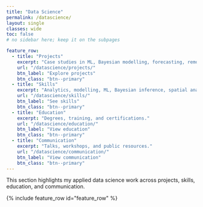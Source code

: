 ```yaml
---
title: "Data Science"
permalink: /datascience/
layout: single
classes: wide
toc: false
# no sidebar here; keep it on the subpages

feature_row:
  - title: "Projects"
    excerpt: "Case studies in ML, Bayesian modelling, forecasting, remote sensing, hierarchical modelling, and other tools."
    url: "/datascience/projects/"
    btn_label: "Explore projects"
    btn_class: "btn--primary"
  - title: "Skills"
    excerpt: "Analytics, modelling, ML, Bayesian inference, spatial analysis, data workflows."
    url: "/datascience/skills/"
    btn_label: "See skills"
    btn_class: "btn--primary"
  - title: "Education"
    excerpt: "Degrees, training, and certifications."
    url: "/datascience/education/"
    btn_label: "View education"
    btn_class: "btn--primary"
  - title: "Communication"
    excerpt: "Talks, workshops, and public resources."
    url: "/datascience/communication/"
    btn_label: "View communication"
    btn_class: "btn--primary"
---
```


This section highlights my applied data science work across projects, skills, education, and communication.

{% include feature_row id="feature_row" %}
